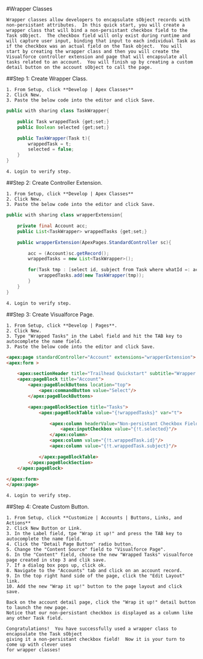 #Wrapper Classes

	Wrapper classes allow developers to encapsulate sObject records with non-persistant attributes.  In this quick start, you will create a wrapper class that will bind a non-persistant checkbox field to the Task sObject.  The checkbox field will only exist during runtime and will capture user input, binding that input to each individual Task as if the checkbox was an actual field on the Task object.  You will start by creating the wrapper class and then you will create the Visualforce controller extension and page that will encapsulate all tasks related to an account.  You will finish up by creating a custom detail button on the account sObject to call the page.


##Step 1: Create Wrapper Class.

	1. From Setup, click **Develop | Apex Classes**
	2. Click New.
	3. Paste the below code into the editor and click Save.


```java
public with sharing class TaskWrapper{

    public Task wrappedTask {get;set;}
    public Boolean selected {get;set;}

    public TaskWrapper(Task t){
        wrappedTask = t;
        selected = false;
    }
}
```


	4. Login to verify step.

##Step 2: Create Controller Extension.

	1. From Setup, click **Develop | Apex Classes**
	2. Click New.
	3. Paste the below code into the editor and click Save.


```java
public with sharing class wrapperExtension{

    private final Account acc;
    public List<TaskWrapper> wrappedTasks {get;set;}

    public wrapperExtension(ApexPages.StandardController sc){

        acc = (Account)sc.getRecord();
        wrappedTasks = new List<TaskWrapper>();

        for(Task tmp : [select id, subject from Task where whatId =: acc.id limit 1000]){
            wrappedTasks.add(new TaskWrapper(tmp));
        }
    }
}
```



	4. Login to verify step.

##Step 3: Create Visualforce Page.

	1. From Setup, click **Develop | Pages**.
	2. Click New.
	3. Type "Wrapped Tasks" in the Label field and hit the TAB key to autocomplete the name field.
	3. Paste the below code into the editor and click Save.


```html
<apex:page standardController="Account" extensions="wrapperExtension">
<apex:form >

    <apex:sectionHeader title="Trailhead Quickstart" subtitle="Wrapper Classes" />
    <apex:pageBlock title="Account">
        <apex:pageBlockButtons location="top">
            <apex:commandButton value="Select"/>
        </apex:pageBlockButtons>

        <apex:pageBlockSection title="Tasks">
            <apex:pageBlockTable value="{!wrappedTasks}" var="t">

                <apex:column headerValue="Non-persistant Checkbox Field">
                    <apex:inputCheckbox value="{!t.selected}"/>
                </apex:column>
                <apex:column value="{!t.wrappedTask.id}"/>
                <apex:column value="{!t.wrappedTask.subject}"/>

            </apex:pageBlockTable>
        </apex:pageBlockSection>
    </apex:pageBlock>

</apex:form>
</apex:page>
```



	4. Login to verify step.

##Step 4: Create Custom Button.

	1. From Setup, click **Customize | Accounts | Buttons, Links, and Actions**
	2. Click New Button or Link.
	3. In the Label field, tpe "Wrap it up!" and press the TAB key to autocomplete the name field.
	4. Click the "Detail Page Button" radio button.
	5. Change the "Content Source" field to "Visualforce Page".
	6. In the "Content" field, choose the new "Wrapped Tasks" visualforce page created in step 3 and clik save.
	7. If a dialog box pops up, click ok.
	8. Navigate to the "Accounts" tab and click on an account record.
	9. In the top right hand side of the page, click the "Edit Layout" link.
	10. Add the new "Wrap it up!" button to the page layout and click save.

	Back on the account detail page, click the "Wrap it up!" detail button to launch the new page.
	Notice that our non-persistant checkbox is displayed as a column like any other Task field.

	Congratulations!  You have successfully used a wrapper class to encapsulate the Task sObject
	giving it a non-persistant checkbox field!  Now it is your turn to come up with clever uses
	for wrapper classes!
